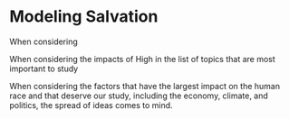 # Modeling Salvation

When considering 

When considering the impacts of High in the list of topics that are most important to study

When considering the factors that have the largest impact on the human race and that deserve our study, including the economy, climate, and politics, the spread of ideas comes to mind.